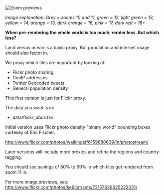![Zoom previews](https://github.com/nvkelso/golden-ratio/raw/master/images/zoom_start_east_coast.png)

_Image explanation: Grey = zooms 10 and 11, green = 12, light green = 13, yellow = 14, orange = 15, dark orange = 16, pink = 17, dark red = 18+_

**When pre-rendering the whole world is too much, render less. But which less?**

Land versus ocean is a basic proxy. But population and internet usage should also factor in.

We proxy which tiles are important by looking at:

* Flickr photo sharing
* GeoIP addresses
* Twitter Geocoded tweets
* General population density

This first version is just for Flickr proxy.

The data you want is in:

* data/flickr_bbox.tsv

Initial version uses Flickr photo density "binary world" bounding boxes curtesey of Eric Fischer.

http://www.flickr.com/photos/walkingsf/6159680639/in/photostream/

Later versions will include more proxies and refine the regions and country tagging.

You should see savings of 80% to 99% in which tiles get rendered from zoom 11 in.

For more image previews, see: http://www.flickr.com/photos/ke6cat/sets/72157629625222031/